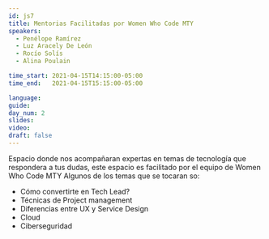 ```yaml
---
id: js7
title: Mentorias Facilitadas por Women Who Code MTY
speakers:
  - Penélope Ramírez 
  - Luz Aracely De León
  - Rocío Solís
  - Alina Poulain

time_start: 2021-04-15T14:15:00-05:00
time_end:   2021-04-15T15:15:00-05:00

language: 
guide:
day_num: 2
slides: 
video: 
draft: false
---
```


Espacio donde nos acompañaran expertas en temas de tecnología que respondera a tus dudas, este espacio es facilitado por el equipo de Women Who Code MTY
Algunos de los temas que se tocaran so:
- Cómo convertirte en Tech Lead?
- Técnicas de Project management
- Diferencias entre UX y Service Design
- Cloud
- Ciberseguridad


